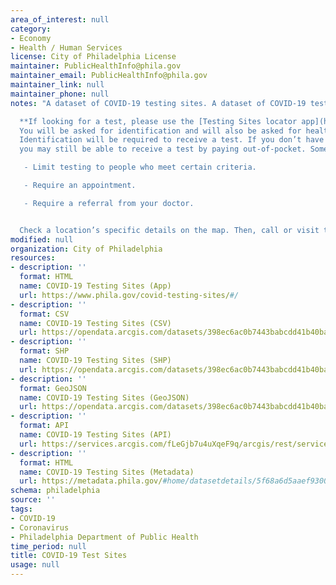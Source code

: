 ```yaml
---
area_of_interest: null
category:
- Economy
- Health / Human Services
license: City of Philadelphia License
maintainer: PublicHealthInfo@phila.gov
maintainer_email: PublicHealthInfo@phila.gov
maintainer_link: null
maintainer_phone: null
notes: "A dataset of COVID-19 testing sites. A dataset of COVID-19 testing sites.

  **If looking for a test, please use the [Testing Sites locator app](https://www.phila.gov/covid-testing-sites/#/)**. 
  You will be asked for identification and will also be asked for health insurance information.
  Identification will be required to receive a test. If you don’t have health insurance,
  you may still be able to receive a test by paying out-of-pocket. Some sites may also:

   - Limit testing to people who meet certain criteria.

   - Require an appointment.

   - Require a referral from your doctor.


  Check a location’s specific details on the map. Then, call or visit the provider’s website before going for a test."
modified: null
organization: City of Philadelphia
resources:
- description: ''
  format: HTML
  name: COVID-19 Testing Sites (App)
  url: https://www.phila.gov/covid-testing-sites/#/
- description: ''
  format: CSV
  name: COVID-19 Testing Sites (CSV)
  url: https://opendata.arcgis.com/datasets/398ec6ac0b7443babcdd41b40bab3407_0.csv
- description: ''
  format: SHP
  name: COVID-19 Testing Sites (SHP)
  url: https://opendata.arcgis.com/datasets/398ec6ac0b7443babcdd41b40bab3407_0.zip
- description: ''
  format: GeoJSON
  name: COVID-19 Testing Sites (GeoJSON)
  url: https://opendata.arcgis.com/datasets/398ec6ac0b7443babcdd41b40bab3407_0.geojson
- description: ''
  format: API
  name: COVID-19 Testing Sites (API)
  url: https://services.arcgis.com/fLeGjb7u4uXqeF9q/arcgis/rest/services/PHL_COVID19_Testing_Sites_PUBLICVIEW/FeatureServer/0/query?outFields=*&where=1%3D1
- description: ''
  format: HTML
  name: COVID-19 Testing Sites (Metadata)
  url: https://metadata.phila.gov/#home/datasetdetails/5f68a6d5aaef9300168fdf0c/representationdetails/5f68a6d5aaef9300168fdf10/
schema: philadelphia
source: ''
tags:
- COVID-19
- Coronavirus
- Philadelphia Department of Public Health
time_period: null
title: COVID-19 Test Sites
usage: null
---
```

